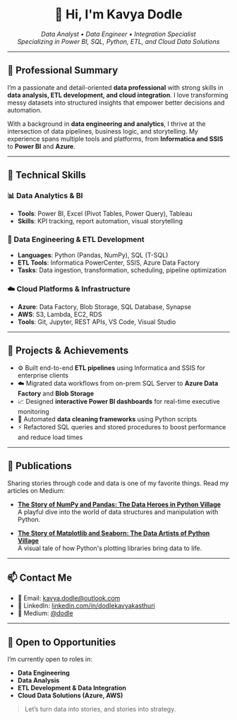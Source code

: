 
<h1 align="center">👋 Hi, I'm Kavya Dodle</h1>

<p align="center">
  <em>Data Analyst • Data Engineer • Integration Specialist</em><br>
  <em>Specializing in Power BI, SQL, Python, ETL, and Cloud Data Solutions</em>
</p>

---

## 💼 Professional Summary

I’m a passionate and detail-oriented **data professional** with strong skills in **data analysis, ETL development, and cloud integration**. I love transforming messy datasets into structured insights that empower better decisions and automation.

With a background in **data engineering and analytics**, I thrive at the intersection of data pipelines, business logic, and storytelling. My experience spans multiple tools and platforms, from **Informatica and SSIS** to **Power BI** and **Azure**.

---

## 🧰 Technical Skills

### 📊 Data Analytics & BI
- **Tools**: Power BI, Excel (Pivot Tables, Power Query), Tableau  
- **Skills**: KPI tracking, report automation, visual storytelling

### 🧪 Data Engineering & ETL Development
- **Languages**: Python (Pandas, NumPy), SQL (T-SQL)  
- **ETL Tools**: Informatica PowerCenter, SSIS, Azure Data Factory  
- **Tasks**: Data ingestion, transformation, scheduling, pipeline optimization

### ☁️ Cloud Platforms & Infrastructure
- **Azure**: Data Factory, Blob Storage, SQL Database, Synapse  
- **AWS**: S3, Lambda, EC2, RDS  
- **Tools**: Git, Jupyter, REST APIs, VS Code, Visual Studio

---

## 📂 Projects & Achievements

- ⚙️ Built end-to-end **ETL pipelines** using Informatica and SSIS for enterprise clients  
- ☁️ Migrated data workflows from on-prem SQL Server to **Azure Data Factory** and **Blob Storage**  
- 📈 Designed **interactive Power BI dashboards** for real-time executive monitoring  
- 🧹 Automated **data cleaning frameworks** using Python scripts  
- ⚡ Refactored SQL queries and stored procedures to boost performance and reduce load times

---

## 📝 Publications

Sharing stories through code and data is one of my favorite things. Read my articles on Medium:

- **[The Story of NumPy and Pandas: The Data Heroes in Python Village](https://medium.com/@dodle/the-story-of-numpy-and-pandas-the-data-heroes-in-python-village-7375b813319c)**  
  A playful dive into the world of data structures and manipulation with Python.

  
- **[The Story of Matplotlib and Seaborn: The Data Artists of Python Village](https://medium.com/@dodle/the-story-of-matplotlib-and-seaborn-the-data-artists-of-python-village-db2f036b4483)**  
  A visual tale of how Python's plotting libraries bring data to life.

---

## 📫 Contact Me

- 📧 Email: [kavya.dodle@outlook.com](mailto:kavya.dodle@outlook.com)  
- 💼 LinkedIn: [linkedin.com/in/dodlekavyakasthuri](https://linkedin.com/in/dodlekavyakasthuri)  
- 📝 Medium: [@dodle](https://medium.com/@dodle)

---

## 🚀 Open to Opportunities

I’m currently open to roles in:

- **Data Engineering**
- **Data Analysis**
- **ETL Development & Data Integration**
- **Cloud Data Solutions (Azure, AWS)**



> Let’s turn data into stories, and stories into strategy.
